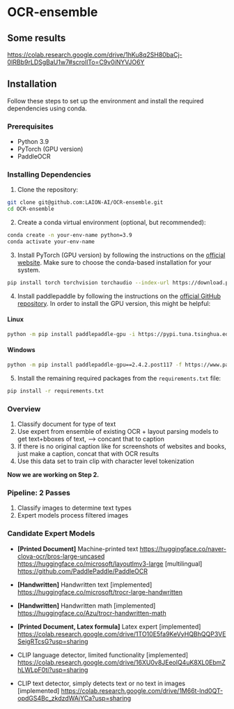 # OCR-ensemble

## Some results

https://colab.research.google.com/drive/1hKu8q2SH80baCj-0IRBb9rLDSgBaU1w7#scrollTo=C9v0iNYVJO6Y

## Installation

Follow these steps to set up the environment and install the required dependencies using conda.

### Prerequisites

- Python 3.9
- PyTorch (GPU version)
- PaddleOCR 

### Installing Dependencies

1. Clone the repository:

```bash
git clone git@github.com:LAION-AI/OCR-ensemble.git
cd OCR-ensemble
```

2. Create a conda virtual environment (optional, but recommended):

```bash
conda create -n your-env-name python=3.9
conda activate your-env-name
```

3. Install PyTorch (GPU version) by following the instructions on the [official website](https://pytorch.org/get-started/locally/). Make sure to choose the conda-based installation for your system.

```bash
pip install torch torchvision torchaudio --index-url https://download.pytorch.org/whl/cu117
```

4. Install paddlepaddle by following the instructions on the [official GitHub repository](https://github.com/PaddlePaddle/PaddleOCR#installation). 
In order to install the GPU version, this might be helpful:

#### Linux
```bash
python -m pip install paddlepaddle-gpu -i https://pypi.tuna.tsinghua.edu.cn/simple
```

#### Windows
```bash
python -m pip install paddlepaddle-gpu==2.4.2.post117 -f https://www.paddlepaddle.org.cn/whl/windows/mkl/avx/stable.html
```

5. Install the remaining required packages from the `requirements.txt` file:

```bash
pip install -r requirements.txt
```


### Overview
1. Classify document for type of text 
2. Use expert from ensemble of existing OCR + layout parsing models  to get text+bboxes of text, —> concant that to caption 
3. If there is no original caption like for screenshots of websites and books, just make a caption, concat that with OCR results 
4. Use this data set to train clip with character level tokenization

**Now we are working on Step 2.**

### Pipeline: 2 Passes
1. Classify images to determine text types
2. Expert models process filtered images


### Candidate Expert Models
* **[Printed Document]** Machine-printed text
https://huggingface.co/naver-clova-ocr/bros-large-uncased
https://huggingface.co/microsoft/layoutlmv3-large
[multilingual]
https://github.com/PaddlePaddle/PaddleOCR

* **[Handwritten]** Handwritten text [implemented]
https://huggingface.co/microsoft/trocr-large-handwritten

* **[Handwritten]** Handwritten math [implemented]
https://huggingface.co/Azu/trocr-handwritten-math

* **[Printed Document, Latex formula]** Latex expert [implemented]
https://colab.research.google.com/drive/1TO10E5fa9KeVyHQBhQQP3VESeigRTcsG?usp=sharing

* CLIP language detector, limited functionality [implemented]
https://colab.research.google.com/drive/16XU0v8JEeolQ4uK8XL0EbmZhLWLpF0ti?usp=sharing

* CLIP text detector, simply detects text or no text in images [implemented]
https://colab.research.google.com/drive/1M66t-lnd0QT-opdGS4Bc_zkdzdWAjYCa?usp=sharing 
